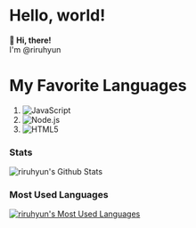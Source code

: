 Hello, world!
=
**👋 Hi, there!**   
I'm @riruhyun

# My Favorite Languages
1. ![JavaScript](https://img.shields.io/badge/-Javascript-f7df1e?style=for-the-badge&logo=javascript&logoColor=000)
2. ![Node.js](https://img.shields.io/badge/-node.js-339933?style=for-the-badge&logo=node.js&logoColor=fff)
3. ![HTML5](https://img.shields.io/badge/-HTML5-E34F26?style=for-the-badge&logo=html5&logoColor=fff) 

### Stats
![riruhyun's Github Stats](https://github-readme-stats.vercel.app/api?username=riruhyun&count_private=true&show_icons=true)

### Most Used Languages
[![riruhyun's Most Used Languages](https://github-readme-stats.vercel.app/api/top-langs/?username=riruhyun&count_private=true&layout=compact)](https://github.com/anuraghazra/github-readme-stats)
